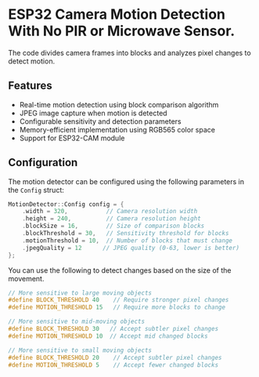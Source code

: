 # ESP32 Camera Motion Detection With No PIR or Microwave Sensor.

The code divides camera frames into blocks and analyzes pixel changes to detect motion. 

## Features

- Real-time motion detection using block comparison algorithm
- JPEG image capture when motion is detected
- Configurable sensitivity and detection parameters
- Memory-efficient implementation using RGB565 color space
- Support for ESP32-CAM module

## Configuration

The motion detector can be configured using the following parameters in the `Config` struct:

```cpp
MotionDetector::Config config = {
    .width = 320,           // Camera resolution width
    .height = 240,          // Camera resolution height
    .blockSize = 16,        // Size of comparison blocks
    .blockThreshold = 30,   // Sensitivity threshold for blocks
    .motionThreshold = 10,  // Number of blocks that must change
    .jpegQuality = 12      // JPEG quality (0-63, lower is better)
};
``` 

You can use the following to detect changes based on the size of the movement.

```cpp
// More sensitive to large moving objects
#define BLOCK_THRESHOLD 40    // Require stronger pixel changes
#define MOTION_THRESHOLD 15   // Require more blocks to change

// More sensitive to mid-moving objects
#define BLOCK_THRESHOLD 30   // Accept subtler pixel changes
#define MOTION_THRESHOLD 10  // Accept mid changed blocks

// More sensitive to small moving objects
#define BLOCK_THRESHOLD 20    // Accept subtler pixel changes
#define MOTION_THRESHOLD 5    // Accept fewer changed blocks
```
